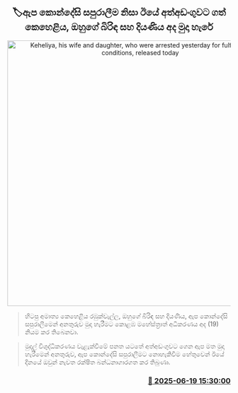 <p align='center'><b><h2 align='center' title='Keheliya, his wife and daughter, who were arrested yesterday for fulfilling bail conditions, released today'>🏷ඇප කොන්දේසි සපුරාලීම නිසා ඊයේ අත්අඩංගුවට ගත් කෙහෙළිය, ඔහුගේ බිරිඳ සහ දියණිය අද මුදා හැරේ</h2></b></p>
<p align='center'><img src='https://helakuru.sgp1.cdn.digitaloceanspaces.com/esana/images/lib/keheliya-rambukwalla-new-image.jpg' width='600' alt='Keheliya, his wife and daughter, who were arrested yesterday for fulfilling bail conditions, released today'></p>

> හිටපු අමාත්‍ය කෙහෙළිය රඹුක්වැල්ල, ඔහුගේ බිරිඳ සහ දියණිය, ඇප කොන්දේසි සපුරාලීමෙන් අනතුරුව මුදා හැරීමට කොළඹ මහේස්ත්‍රාත් අධිකරණය අද (19) නියම කර තිබෙනවා.

> මුදල් විශුද්ධිකරණය වැළැක්වීමේ පනත යටතේ අත්අඩංගුවට ගෙන ඇප මත මුදා හැරීමෙන් අනතුරුව, ඇප කොන්දේසි සපුරාලීමට නොහැකිවීම හේතුවෙන් ඊයේ දිනයේ ඔවුන් නැවත රක්ෂිත බන්ධනාගාරගත කර තිබුණා.



<h3 align='right'><a href='https://www.helakuru.lk/esana/p/111172/'>📅 2025-06-19 15:30:00</a></h3>
